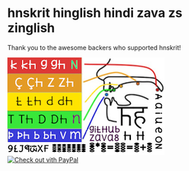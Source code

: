 # hnskrit hinglish hindi zava zs zinglish

Thank you to the awesome backers who supported hnskrit!

[<img src="src/assets/images/phoniks_smal_larz.jpg" alt="Became a patreon">](https://patreon.com/hscii)
[<img src="other/promotion/badges/paypal.png" alt="Check out vith PayPal">](https://paypal.com/paypalme/zs810?country.x=IN&locale.x=en_GB)
